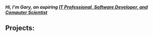 ##### Hi, I'm **Gary**, an aspiring [**IT Professional, Software Developer, and Computer Scientist**](https://www.linkedin.com/in/garyjchidester/)

## Projects:
